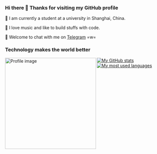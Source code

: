 ### Hi there 👋 Thanks for visiting my GitHub profile

📖 I am currently a student at a university in Shanghai, China.

🎹 I love music and like to build stuffs with code.

💬 Welcome to chat with me on [Telegram](https://t.me/ReekyStive) =w=

### Technology makes the world better

<img width="300px" align="left" alt="Profile image"
     src="https://user-images.githubusercontent.com/26853900/153685219-56022f94-a2ba-4e10-bf61-34213161ba00.png" />

<div>
  <a href="#">
    <img alt="My GitHub stats"
         src="https://github-readme-stats.vercel.app/api?username=reekystive&include_all_commits=true&show_icons=true&hide_rank=true" />
  </a>
</div>

<div>
  <a href="#">
     <img alt="My most used languages"
          src="https://github-readme-stats.vercel.app/api/top-langs/?username=reekystive&layout=compact" />
  </a>
</div>
